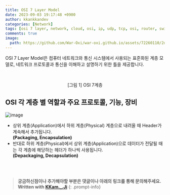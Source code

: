 ```yaml
---
title: OSI 7 Layer Model
date: 2023-09-03 19:17:48 +0900
author: kkankkandev
categories: [Network]
tags: [osi 7 layer, network, cloud, osi, ip, udp, tcp, osi, router, switch]     # TAG names should always be lowercase
comments: true
image:
  path: https://github.com/War-Oxi/war-oxi.github.io/assets/72260110/2d2cbf9b-ce45-4102-bbc7-96faa519384a
---
```


OSI 7 Layer Model은 컴퓨터 네트워크와 통신 시스템에서 사용되는 표준화된 계층 모델로, 네트워크 프로토콜과 통신을 이해하고 설명하기 위한 틀을 제공합니다.

<br>

<center>
  <img src="https://github.com/War-Oxi/war-oxi.github.io/assets/72260110/2d2cbf9b-ce45-4102-bbc7-96faa519384a" alt=""/>
  
  <p align="center"> [그림 1] OSI 7계층 </p>
</center>

## OSI 각 계층 별 역할과 주요 프로토콜, 기능, 장비

![image](https://github.com/War-Oxi/war-oxi.github.io/assets/72260110/68aefb99-690e-4a33-ab42-f7e6dbf6053a)

<!-- |  계층  |  역할  |  주요 프로토콜  |  기능  |  장비  |
| ----- | ----- | ----- | ----- | ----- |
| L7 Application | 응용 프로그램과 통신 프로그램 사이에서 인터페이스 제공 | HTTP, FTP, SMTP, DNS, HTTP | 응용 프로세스와 직접 관계하여 일반적인 응용 서비스 수행 | |
| L6 Presentation | 데이터의 형식 변환, 인코딩, 암호화 및 해독 | ASCII, MPEG, SSL, JPEG | 코드 간의 번역, 인코딩, 암호화, 해당 데이터의 확장자 구분 | |
| L5 Sesstion | 세션의 시작 및 종료 제어 | TCP session setup | 데이터가 통신하기 위한 논리적인 연결 |
| L4 Transport | 종단 프로그램 사이의 데이터 전달 (컴퓨터사이의 데이터 전송, 수신) <br> TCP(연결형) UDP(비연결형) | TCP, UDP | 시퀀스 넘버 기반의 오류 제어 <br> | 포트 |
| L3 Network | 종단 장비 사이의 데이터 전달 (IP 주소 기반) <br> [Packet 단위] | IP, ICMP, ARP | 라우팅, Packet의 경로 설정, 흐름제어, 세그맨테이션, 오류제어, 인터네트워킹(주소부여, 경로설정) | Router, Switch(L3) |
| L2 DataLink | 직접 연결된 노드 간 데이터 전송 <br> (MAC 주소 기반) <br> (Frame 단위) | Ethernet, Wi-Fi, PPP, ATM, HDLC | 맥 주소를 통해 프레임단위로 통신 <br> (에러검출, 재전송, 흐름제어) | 브리지, Switch, Ethernet |
| L1 Physical | 데이터를 전기 신호, 광 신호 또는 무선 신호로 변환하여 전송 <br> [Bit 단위] | 100Base-TX, V.35| 데이터를 전기적인 신호로 변환 후 주고받는 기능 | 케이블, 리피터, 허브 | -->

- 상위 계층(Application)에서 하위 계층(Physical) 계층으로 내려올 때 Header가 계속해서 추가됩니다.  
**(Packaging, Encapsulation)**
- 반대로 하위 계층(Physical)에서 상위 계층(Application)으로 데이터가 전달될 때는 각 계층에 해당하는 헤더가 하나씩 사용됩니다.  
**(Depackaging, Decapsulation)**

<br><br>

> **궁금하신점이나 추가해야할 부분은 댓글이나 아래의 링크를 통해 문의해주세요.**  
> **Written with [KKam.\_\.Ji](https://www.instagram.com/kkam._.ji/)**
{: .prompt-info}

